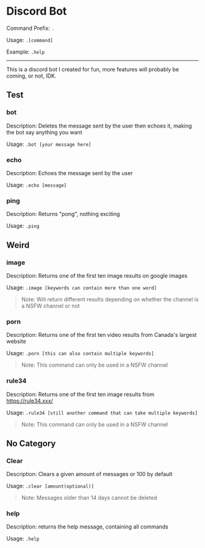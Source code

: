 # Discord Bot

Command Prefix: `.`

Usage: `.[command]`

Example: `.help`

---

This is a discord bot I created for fun, more features will probably be coming, or not, IDK.

## Test

### bot

Description: Deletes the message sent by the user then echoes it, making the bot say anything you want

Usage: `.bot [your message here]`

### echo

Description: Echoes the message sent by the user

Usage: `.echo [message]`

### ping

Description: Returns "pong", nothing exciting

Usage: `.ping`

## Weird

### image

Description: Returns one of the first ten image results on google images

Usage: `.image [keywords can contain more than one word]`

> Note: Will return different results depending on whether the channel is a NSFW channel or not

### porn

Description: Returns one of the first ten video results from Canada's largest website

Usage: `.porn [this can also contain multiple keywords]`

> Note: This command can only be used in a NSFW channel

### rule34

Description: Returns one of the first ten image results from <https://rule34.xxx/>

Usage: `.rule34 [still another command that can take multiple keywords]`

> Note: This command can only be used in a NSFW channel

## No Category

### Clear

Description: Clears a given amount of messages or 100 by default

Usage: `.clear [amount(optional)]`

> Note: Messages older than 14 days cannot be deleted

### help

Description: returns the help message, containing all commands

Usage: `.help`
